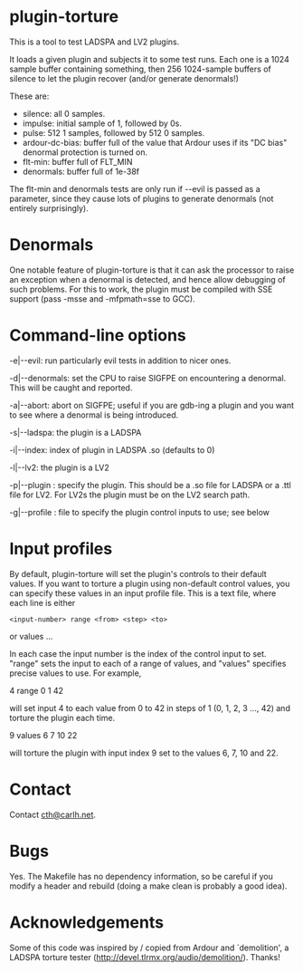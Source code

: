 plugin-torture
==============

This is a tool to test LADSPA and LV2 plugins.

It loads a given plugin and subjects it to some test runs.
Each one is a 1024 sample buffer containing something, then
256 1024-sample buffers of silence to let the plugin recover
(and/or generate denormals!)

These are:

- silence: all 0 samples.
- impulse: initial sample of 1, followed by 0s.
- pulse: 512 1 samples, followed by 512 0 samples.
- ardour-dc-bias: buffer full of the value that Ardour uses
   if its "DC bias" denormal protection is turned on.
- flt-min: buffer full of FLT_MIN
- denormals: buffer full of 1e-38f

The flt-min and denormals tests are only run if --evil is passed
as a parameter, since they cause lots of plugins to generate
denormals (not entirely surprisingly).

Denormals
=========

One notable feature of plugin-torture is that it can ask the processor
to raise an exception when a denormal is detected, and hence allow
debugging of such problems.  For this to work, the plugin must be compiled
with SSE support (pass -msse and -mfpmath=sse to GCC).


Command-line options
====================

-e|--evil: run particularly evil tests in addition to nicer ones.

-d|--denormals: set the CPU to raise SIGFPE on encountering a denormal.  This will
                be caught and reported.

-a|--abort: abort on SIGFPE; useful if you are gdb-ing a plugin and you want
            to see where a denormal is being introduced.

-s|--ladspa: the plugin is a LADSPA

-i|--index: index of plugin in LADSPA .so (defaults to 0)

-l|--lv2: the plugin is a LV2

-p|--plugin <plugin>: specify the plugin.  This should be a .so file for LADSPA
            	      or a .ttl file for LV2.  For LV2s the plugin must be on
                      the LV2 search path.

-g|--profile <profile>: file to specify the plugin control inputs to use; see below


Input profiles
==============

By default, plugin-torture will set the plugin's controls to their default values.
If you want to torture a plugin using non-default control values, you can specify
these values in an input profile file.  This is a text file, where each line is either

    <input-number> range <from> <step> <to>
or
    <input-number> values <value> <value> ...

In each case the input number is the index of the control input to set.  "range" sets
the input to each of a range of values, and "values" specifies precise values to use.
For example,

4 range 0 1 42

will set input 4 to each value from 0 to 42 in steps of 1 (0, 1, 2, 3 ..., 42) and
torture the plugin each time.

9 values 6 7 10 22

will torture the plugin with input index 9 set to the values 6, 7, 10 and 22.


Contact
=======

Contact cth@carlh.net.


Bugs
====

Yes.  The Makefile has no dependency information, so be careful if you
modify a header and rebuild (doing a make clean is probably a good idea).


Acknowledgements
================

Some of this code was inspired by / copied from Ardour and
`demolition', a LADSPA torture tester
(http://devel.tlrmx.org/audio/demolition/).  Thanks!
